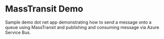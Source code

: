 # MassTransit Demo

Sample demo dot net app demonstrating how to send a message onto a queue using MassTransit and publishing and consuming message via Azure Service Bus.
